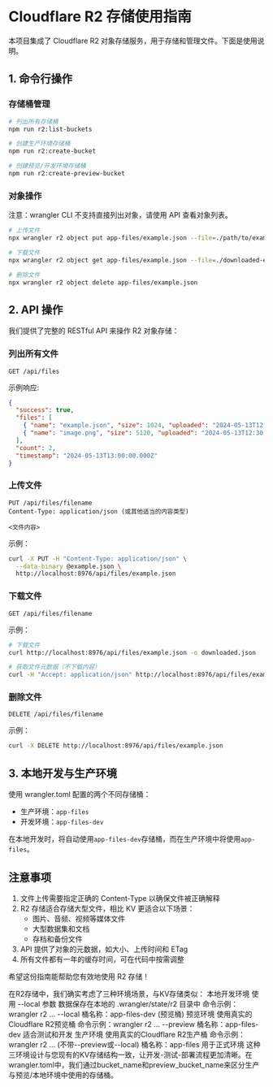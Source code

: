 # Cloudflare R2 存储使用指南

本项目集成了 Cloudflare R2 对象存储服务，用于存储和管理文件。下面是使用说明。

## 1. 命令行操作

### 存储桶管理

```bash
# 列出所有存储桶
npm run r2:list-buckets

# 创建生产环境存储桶
npm run r2:create-bucket

# 创建预览/开发环境存储桶
npm run r2:create-preview-bucket
```

### 对象操作

注意：wrangler CLI 不支持直接列出对象，请使用 API 查看对象列表。

```bash
# 上传文件
npx wrangler r2 object put app-files/example.json --file=./path/to/example.json --content-type=application/json

# 下载文件
npx wrangler r2 object get app-files/example.json --file=./downloaded-example.json

# 删除文件
npx wrangler r2 object delete app-files/example.json
```

## 2. API 操作

我们提供了完整的 RESTful API 来操作 R2 对象存储：

### 列出所有文件

```
GET /api/files
```

示例响应:
```json
{
  "success": true,
  "files": [
    { "name": "example.json", "size": 1024, "uploaded": "2024-05-13T12:00:00.000Z" },
    { "name": "image.png", "size": 5120, "uploaded": "2024-05-13T12:30:00.000Z" }
  ],
  "count": 2,
  "timestamp": "2024-05-13T13:00:00.000Z"
}
```

### 上传文件

```
PUT /api/files/filename
Content-Type: application/json (或其他适当的内容类型)

<文件内容>
```

示例：
```bash
curl -X PUT -H "Content-Type: application/json" \
  --data-binary @example.json \
  http://localhost:8976/api/files/example.json
```

### 下载文件

```
GET /api/files/filename
```

示例：
```bash
# 下载文件
curl http://localhost:8976/api/files/example.json -o downloaded.json

# 获取文件元数据（不下载内容）
curl -H "Accept: application/json" http://localhost:8976/api/files/example.json
```

### 删除文件

```
DELETE /api/files/filename
```

示例：
```bash
curl -X DELETE http://localhost:8976/api/files/example.json
```

## 3. 本地开发与生产环境

使用 wrangler.toml 配置的两个不同存储桶：

- 生产环境：`app-files`
- 开发环境：`app-files-dev`

在本地开发时，将自动使用`app-files-dev`存储桶，而在生产环境中将使用`app-files`。

## 注意事项

1. 文件上传需要指定正确的 Content-Type 以确保文件被正确解释
2. R2 存储适合存储大型文件，相比 KV 更适合以下场景：
   - 图片、音频、视频等媒体文件
   - 大型数据集和文档
   - 存档和备份文件
3. API 提供了对象的元数据，如大小、上传时间和 ETag
4. 所有文件都有一年的缓存时间，可在代码中按需调整

希望这份指南能帮助您有效地使用 R2 存储！ 


在R2存储中，我们确实考虑了三种环境场景，与KV存储类似：
本地开发环境
使用 --local 参数
数据保存在本地的 .wrangler/state/r2 目录中
命令示例：wrangler r2 ... --local
桶名称：app-files-dev (预览桶)
预览环境
使用真实的Cloudflare R2预览桶
命令示例：wrangler r2 ... --preview
桶名称：app-files-dev
适合测试和开发
生产环境
使用真实的Cloudflare R2生产桶
命令示例：wrangler r2 ... (不带--preview或--local)
桶名称：app-files
用于正式环境
这种三环境设计与您现有的KV存储结构一致，让开发-测试-部署流程更加清晰。在wrangler.toml中，我们通过bucket_name和preview_bucket_name来区分生产与预览/本地环境中使用的存储桶。